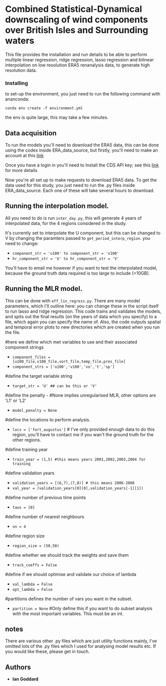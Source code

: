 # Combined Statistical-Dynamical downscaling of wind components over British Isles and Surrounding waters ##

This file provides the installation and run details to be able to perform multiple linear regression, ridge regression, lasso regression and bilinear interpolation on low resolution ERA5 renanalysis data, to generate high resolution data.

### Installing ##

to set-up the environment, you just need to run the following command with ananconda:

`conda env create -f environment.yml`

the env is quite large, this may take a few minutes.


## Data acquisition ##

To run the models you'll need to download the ERA5 data, this can be done using the codes inside ERA_data_source, but firstly, you'll need to make an account at this [link](https://cds.climate.copernicus.eu/user/register?destination=%2F%23!%2Fhome)

Once you have a login in you'll need to Install the CDS API key; see this [link](https://cds.climate.copernicus.eu/api-how-to) for more details


Now you're all set up to make requests to download ERA5 data. To get the data used for this study, you just need to run the .py files inside ERA_data_source. Each one of these will take several hours to download.


## Running the interpolation model. ##

All you need to do is run `inter_day.py`, this will generate 4 years of interpolated data, for the 4 regions considered in the study.

It's currently set to interpolate the U component, but this can be changed to V by changing the paramters
passed to `get_period_interp_region`. you need to change:

 - `component_str = 'u100' to component_str = 'v100'`
 - `hr_component_str = 'U' to hr_component_str = 'V'`

You'll have to email me however if you want to test the interpolated model, because the ground truth data required is too large to include (>10GB).

## Running the MLR model. ##

This can be done with `eff_lin_regress.py`. There are many model parameters, which I'll outline here: you can change these in the script itself to run lasso and ridge regression. This code trains and validates the models, and spits out the final results (on the years of data which you specify) to a file, which again you can specify the name of. Also, the code outputs spatial and temporal error plots to new directories which are created when you run the file.


#here we define which met variables to use and their associated component strings
 - `component_files = [u100_file,v100_file,vort_file,temp_file,pres_file]`
 - `component_strs = ['u100','v100','vo','t','sp']`

#define the target variable string
 - `target_str = 'U' ## can be this or 'V'`

#define the penalty - #None implies unregularised MLR, other options are 'L1' or 'L2'
 - `model_penalty = None`

#define the locations to perform analysis.
 - `locs = ['fort_augustus']` # I've only provided enough data to do this region, you'll have to contact me if you wan't the ground truth for the other regions.

#define training year
 - `train_year = (1,5) #this means years 2001,2002,2003,2004 for training`


#define validation years
 - `validation_years = [(6,7),(7,8)] # this means 2006-2008`
 - `val_year = (validation_years[0][0],validation_years[-1][1])`

#define number of previous time points
 - `taus = [0]`

#define number of nearest neighbours
 - `nn = 4`

#define region size
 - `region_size = (50,50)`

#define whether we should track the weights and save them
 - `track_coeffs = False`

#define if we should optimise and validate our choice of lambda
 - `val_lambda = False`
 - `opt_lambda = False`

#partitions defines the number of vars you want in the subset.
 - `partition = None`  #Only define this if you want to do subset analysis with the most important variables. This must be an int.




## notes ##
There are various other .py files which are just utility functions mainly, I've omitted lots of the .py files which I used for analysing model results etc. If you would like these, please get in touch.


## Authors

* **Ian Goddard**
